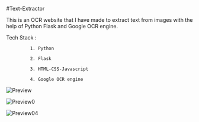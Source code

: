 #Text-Extractor

This is an OCR website that I have made to extract text from images with the help of Python Flask and Google OCR engine.

Tech Stack :

             1. Python
             
             2. Flask
             
             3. HTML-CSS-Javascript
             
             4. Google OCR engine
             
             
![Preview](https://user-images.githubusercontent.com/78599887/146637709-fa076b2b-4d77-4170-a6ab-b92a6afb5ac2.jpg)

![Preview0](https://user-images.githubusercontent.com/78599887/146637946-818576f0-e7a6-474e-9134-e987f8fb7165.jpg)

![Preview04](https://user-images.githubusercontent.com/78599887/146637951-1e8092f9-387b-47f5-9ddd-5170f73332a3.jpg)


